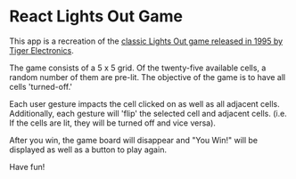 <!-- TITLE/ -->
<h1>React Lights Out Game</h1>
<!-- /TITLE -->

<!-- DESCRIPTION/ -->
This app is a recreation of the <a href="https://en.wikipedia.org/wiki/Lights_Out_(game)">classic Lights Out game released in 1995 by Tiger Electronics</a>.

The game consists of a 5 x 5 grid. Of the twenty-five available cells, a random number of them are pre-lit. The objective of the game is to have all cells 'turned-off.'

Each user gesture impacts the cell clicked on as well as all adjacent cells. Additionally, each gesture will 'flip' the selected cell and adjacent cells. (i.e. If the cells are lit, they will be turned off and vice versa).

After you win, the game board will disappear and "You Win!" will be displayed as well as a button to play again.

Have fun!
<!-- /DESCRIPTION -->